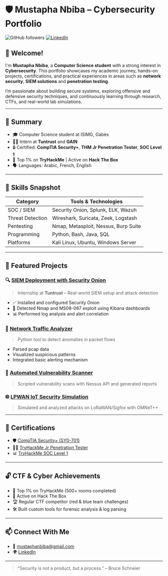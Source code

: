 # 🛡️ Mustapha Nbiba – Cybersecurity Portfolio

![GitHub followers](https://img.shields.io/github/followers/mustaphanbiba?style=social)
[![LinkedIn](https://img.shields.io/badge/LinkedIn-mustapha--nbiba-blue?logo=linkedin)](https://linkedin.com/in/mustapha-nbiba)


## 👋 Welcome!

I'm **Mustapha Nbiba**, a **Computer Science student** with a strong interest in **Cybersecurity**. This portfolio showcases my academic journey, hands-on projects, certifications, and practical experiences in areas such as **network security**, **SIEM solutions** and **penetration testing**.

I’m passionate about building secure systems, exploring offensive and defensive security techniques, and continuously learning through research, CTFs, and real-world lab simulations.

---

## 🧠 Summary

- 🎓 Computer Science student at ISIMG, Gabès
- 👨‍💻 Intern at **Tuntrust** and **GAIN**
- 🔒 Certified: **CompTIA Security+**, **THM Jr Penetration Tester**, **SOC Level 1**
- 🧩 Top 1% on **TryHackMe** | Active on **Hack The Box**
- 🗣️ Languages: Arabic, French, English

---

## 🧰 Skills Snapshot

| Category           | Tools & Technologies                                                  |
|-------------------|-----------------------------------------------------------------------|
| SOC / SIEM        | Security Onion, Splunk, ELK, Wazuh                                    |
| Threat Detection  | Wireshark, Suricata, Zeek, Logstash                                   |
| Pentesting        | Nmap, Metasploit, Nessus, Burp Suite                                  |
| Programming       | Python, Bash, Java, SQL                                               |
| Platforms         | Kali Linux, Ubuntu, Windows Server                                    |                            |

---

## 📁 Featured Projects

### 🔍 [SIEM Deployment with Security Onion](./Projects/Security-Onion-SIEM-Internship)
> Internship at **Tuntrust** – Real-world SIEM setup and attack detection
- ✅ Installed and configured Security Onion
- 🚨 Detected Nmap and MS08-067 exploit using Kibana dashboards
- 📊 Performed log analysis and alert correlation

### 🐍 [Network Traffic Analyzer](./Projects/Network-Traffic-Analyzer)
> Python tool to detect anomalies in packet flows
- Parsed pcap data
- Visualized suspicious patterns
- Integrated basic alerting mechanism

### 🔧 [Automated Vulnerability Scanner](./Projects/Nessus-Automation)
> Scripted vulnerability scans with Nessus API and generated reports

### 🌐 [LPWAN IoT Security Simulation](./Projects/LPWAN-Security-Research)
> Simulated and analyzed attacks on LoRaWAN/Sigfox with OMNeT++

---

## 📜 Certifications

- 🛡️ [CompTIA Security+ (SY0-701)](./Certifications/CompTIA_SecurityPlus_Certificate.md)
- 🧑‍💻 [TryHackMe Jr Penetration Tester](./Certifications/TryHackMe_Jr_Penetration_Tester.md)
- 📊 [TryHackMe SOC Level 1](./Certifications/THM_SOC_Level_1.md)

---

## 🔓 CTF & Cyber Achievements

- 🧠 Top 1% on TryHackMe (500+ rooms completed)
- 🔐 Active on Hack The Box
- 🏆 Regular CTF competitor (red & blue team challenges)
- 🛠️ Built custom tools for forensic analysis & log parsing

---

## 📫 Connect With Me

- 📧 mustaphanbiba@gmail.com
- 🌍 [LinkedIn](https://linkedin.com/in/mustapha-nbiba)

---

> “Security is not a product, but a process.” – Bruce Schneier
